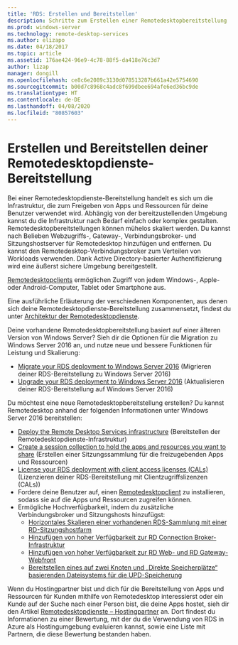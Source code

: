 ```yaml
---
title: 'RDS: Erstellen und Bereitstellen'
description: Schritte zum Erstellen einer Remotedesktopbereitstellung
ms.prod: windows-server
ms.technology: remote-desktop-services
ms.author: elizapo
ms.date: 04/18/2017
ms.topic: article
ms.assetid: 176ae424-96e9-4c78-88f5-da418e76c3d7
author: lizap
manager: dongill
ms.openlocfilehash: ce8c6e2089c3130d078513287b661a42e5754690
ms.sourcegitcommit: b00d7c8968c4adc8f699dbee694afe6ed36bc9de
ms.translationtype: HT
ms.contentlocale: de-DE
ms.lasthandoff: 04/08/2020
ms.locfileid: "80857603"
---
```

# <a name="build-and-deploy-your-remote-desktop-services-deployment"></a>Erstellen und Bereitstellen deiner Remotedesktopdienste-Bereitstellung

Bei einer Remotedesktopdienste-Bereitstellung handelt es sich um die Infrastruktur, die zum Freigeben von Apps und Ressourcen für deine Benutzer verwendet wird. Abhängig von der bereitzustellenden Umgebung kannst du die Infrastruktur nach Bedarf einfach oder komplex gestalten. Remotedesktopbereitstellungen können mühelos skaliert werden. Du kannst nach Belieben Webzugriffs-, Gateway-, Verbindungsbroker- und Sitzungshostserver für Remotedesktop hinzufügen und entfernen. Du kannst den Remotedesktop-Verbindungsbroker zum Verteilen von Workloads verwenden. Dank Active Directory-basierter Authentifizierung wird eine äußerst sichere Umgebung bereitgestellt. 

[Remotedesktopclients](clients/remote-desktop-clients.md) ermöglichen Zugriff von jedem Windows-, Apple- oder Android-Computer, Tablet oder Smartphone aus.

Eine ausführliche Erläuterung der verschiedenen Komponenten, aus denen sich deine Remotedesktopdienste-Bereitstellung zusammensetzt, findest du unter [Architektur der Remotedesktopdienste](desktop-hosting-logical-architecture.md).

Deine vorhandene Remotedesktopbereitstellung basiert auf einer älteren Version von Windows Server? Sieh dir die Optionen für die Migration zu Windows Server 2016 an, und nutze neue und bessere Funktionen für Leistung und Skalierung:

- [Migrate your RDS deployment to Windows Server 2016](migrate-rds-role-services.md) (Migrieren deiner RDS-Bereitstellung zu Windows Server 2016)
- [Upgrade your RDS deployment to Windows Server 2016](upgrade-to-rds-2016.md) (Aktualisieren deiner RDS-Bereitstellung auf Windows Server 2016)

Du möchtest eine neue Remotedesktopbereitstellung erstellen? Du kannst Remotedesktop anhand der folgenden Informationen unter Windows Server 2016 bereitstellen:

- [Deploy the Remote Desktop Services infrastructure](rds-deploy-infrastructure.md) (Bereitstellen der Remotedesktopdienste-Infrastruktur)
- [Create a session collection to hold the apps and resources you want to share](rds-create-collection.md) (Erstellen einer Sitzungssammlung für die freizugebenden Apps und Ressourcen)
- [License your RDS deployment with client access licenses (CALs)](rds-client-access-license.md) (Lizenzieren deiner RDS-Bereitstellung mit Clientzugriffslizenzen (CALs))
- Fordere deine Benutzer auf, einen [Remotedesktopclient](clients/remote-desktop-clients.md) zu installieren, sodass sie auf die Apps und Ressourcen zugreifen können. 
- Ermögliche Hochverfügbarkeit, indem du zusätzliche Verbindungsbroker und Sitzungshosts hinzufügst:
   - [Horizontales Skalieren einer vorhandenen RDS-Sammlung mit einer RD-Sitzungshostfarm](rds-scale-rdsh-farm.md)
   - [Hinzufügen von hoher Verfügbarkeit zur RD Connection Broker-Infrastruktur](rds-connection-broker-cluster.md)
   - [Hinzufügen von hoher Verfügbarkeit zur RD Web- und RD Gateway-Webfront](rds-rdweb-gateway-ha.md)
   - [Bereitstellen eines auf zwei Knoten und „Direkte Speicherplätze“ basierenden Dateisystems für die UPD-Speicherung](rds-storage-spaces-direct-deployment.md)


Wenn du Hostingpartner bist und dich für die Bereitstellung von Apps und Ressourcen für Kunden mithilfe von Remotedesktop interessierst oder ein Kunde auf der Suche nach einer Person bist, die deine Apps hostet, sieh dir den Artikel [Remotedesktopdienste – Hostingpartner](rds-hosting-partners.md) an. Dort findest du Informationen zu einer Bewertung, mit der du die Verwendung von RDS in Azure als Hostingumgebung evaluieren kannst, sowie eine Liste mit Partnern, die diese Bewertung bestanden haben.
